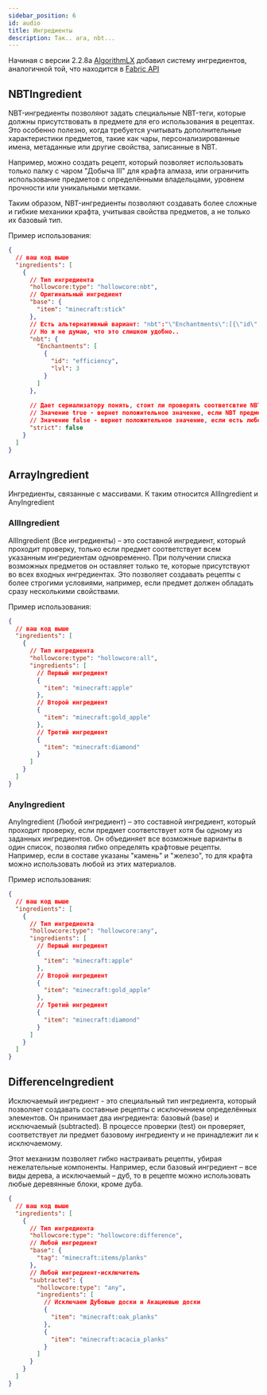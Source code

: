 ```yaml
---
sidebar_position: 6
id: audio
title: Ингредиенты
description: Так.. ага, nbt...
---
```


Начиная с версии 2.2.8a [AlgorithmLX](https://github.com/AlgorithmLX) добавил систему ингредиентов, аналогичной той, что находится в [Fabric API](https://github.com/FabricMC/fabric/tree/1.21.4/fabric-recipe-api-v1/src)

## NBTIngredient

NBT-ингредиенты позволяют задать специальные NBT-теги, которые должны присутствовать в предмете для его использования в рецептах.
Это особенно полезно, когда требуется учитывать дополнительные характеристики предметов, такие как чары, персонализированные имена,
метаданные или другие свойства, записанные в NBT.

Например, можно создать рецепт, который позволяет использовать только палку с чаром "Добыча III" для крафта алмаза, 
или ограничить использование предметов с определёнными владельцами, уровнем прочности или уникальными метками.

Таким образом, NBT-ингредиенты позволяют создавать более сложные и гибкие механики крафта,
учитывая свойства предметов, а не только их базовый тип.

Пример использования:
```json 
{
  // ваш код выше
  "ingredients": [
    {
      // Тип ингредиента
      "hollowcore:type": "hollowcore:nbt",
      // Оригинальный ингредиент
      "base": {
        "item": "minecraft:stick"
      },
      // Есть альтернативный вариант: "nbt":"\"Enchantments\":[{\"id\":\"efficiency\",\"lvl\":3}]"
      // Но я не думаю, что это слишком удобно..
      "nbt": {
        "Enchantments": [
          {
            "id": "efficiency",
            "lvl": 3
          }
        ]
      },
      
      // Дает сериализатору понять, стоит ли проверять соответсвтие NBT предмета и NBT в рецепте
      // Значение true - вернет положительное значение, если NBT предмета и NBT, указанный в рецепте, совпадут
      // Значение false - вернет положительное значение, если есть любой NBT на предмете
      "strict": false
    }
  ]
}
```
## ArrayIngredient 
Ингредиенты, связанные с массивами. К таким относится AllIngredient и AnyIngredient

### AllIngredient
AllIngredient (Все ингредиенты) – это составной ингредиент, который проходит проверку, 
только если предмет соответствует всем указанным ингредиентам одновременно. 
При получении списка возможных предметов он оставляет только те, которые присутствуют во всех входных ингредиентах. 
Это позволяет создавать рецепты с более строгими условиями, например, 
если предмет должен обладать сразу несколькими свойствами.

Пример использования:

```json
{
  // ваш код выше
  "ingredients": [
    {
      // Тип ингредиента
      "hollowcore:type": "hollowcore:all",
      "ingredients": [
        // Первый ингредиент
        {
          "item": "minecraft:apple"
        },
        // Второй ингредиент
        {
          "item": "minecraft:gold_apple"
        },
        // Третий ингредиент
        {
          "item": "minecraft:diamond"
        }
      ]
    }
  ]
}
```

### AnyIngredient
AnyIngredient (Любой ингредиент) – это составной ингредиент, который проходит проверку, 
если предмет соответствует хотя бы одному из заданных ингредиентов. 
Он объединяет все возможные варианты в один список, позволяя гибко определять крафтовые рецепты. 
Например, если в составе указаны "камень" и "железо", то для крафта можно использовать любой из этих материалов.

Пример использования:

```json
{
  // ваш код выше
  "ingredients": [
    {
      // Тип ингредиента
      "hollowcore:type": "hollowcore:any",
      "ingredients": [
        // Первый ингредиент
        {
          "item": "minecraft:apple"
        },
        // Второй ингредиент
        {
          "item": "minecraft:gold_apple"
        },
        // Третий ингредиент
        {
          "item": "minecraft:diamond"
        }
      ]
    }
  ]
}
```

## DifferenceIngredient
Исключаемый ингредиент - это специальный тип ингредиента, который позволяет создавать составные рецепты с исключением 
определённых элементов. Он принимает два ингредиента: базовый (base) и исключаемый (subtracted). 
В процессе проверки (test) он проверяет, соответствует ли предмет базовому ингредиенту и не принадлежит ли к исключаемому.

Этот механизм позволяет гибко настраивать рецепты, убирая нежелательные компоненты.
Например, если базовый ингредиент – все виды дерева, а исключаемый – дуб, 
то в рецепте можно использовать любые деревянные блоки, кроме дуба.

```json
{
  // ваш код выше
  "ingredients": [
    {
      // Тип ингредиента
      "hollowcore:type": "hollowcore:difference",
      // Любой ингредиент
      "base": {
        "tag": "minecraft:items/planks"
      },
      // Любой ингредиент-исключитель
      "subtracted": {
        "hollowcore:type": "any",
        "ingredients": [
          // Исключаем Дубовые доски и Акациевые доски
          {
            "item": "minecraft:oak_planks"
          },
          {
            "item": "minecraft:acacia_planks"
          }
        ]
      }
    }
  ]
}
```

